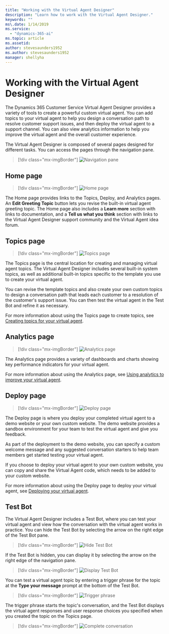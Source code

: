 ```yaml
---
title: "Working with the Virtual Agent Designer"
description: "Learn how to work with the Virtual Agent Designer."
keywords: ""
ms\.date: 1/14/2019
ms.service:
  - "dynamics-365-ai"
ms.topic: article
ms.assetid: 
author: stevesaunders1952
ms.author: stevesaunders1952
manager: shellyha
---
```


# Working with the Virtual Agent Designer

The Dynamics 365 Customer Service Virtual Agent Designer provides a variety of tools to create a powerful custom virtual agent. You can add topics to your virtual agent to help you design a conversation path to resolve customer support issues, and then deploy the virtual agent to a support channel. You can also view analytics information to help you improve the virtual agent and the overall customer experience.

The Virtual Agent Designer is composed of several pages designed for different tasks. You can access the pages through the navigation pane.

   > [!div class="mx-imgBorder"]
   > ![Navigation pane](media/bot-designer-1.PNG)

## Home page

   > [!div class="mx-imgBorder"]
   > ![Home page](media/create-bot-3.PNG)

The Home page provides links to the Topics, Deploy, and Analytics pages.  An **Edit Greeting Topic** button lets you revise the built-in virtual agent greeting topic. The Home page also includes a **Learn more** section with links to documentation, and a **Tell us what you think** section with links to the Virtual Agent Designer support community and the Virtual Agent idea forum.

## Topics page

   > [!div class="mx-imgBorder"]
   > ![Topics page](media/bot-designer-4.PNG)

The Topics page is the central location for creating and managing virtual agent topics. The Virtual Agent Designer includes several built-in system topics, as well as additional built-in topics specific to the template you use to create your virtual agent.

You can revise the template topics and also create your own custom topics to design a conversation path that leads each customer to a resolution of the customer's support issue. You can then test the virtual agent in the Test Bot and refine it as necessary.

For more information about using the Topics page to create topics, see [Creating topics for your virtual agent](getting-started-create-topics.md).

## Analytics page

   > [!div class="mx-imgBorder"]
   > ![Analytics page](media/dash-summary-1.PNG)

The Analytics page provides a variety of dashboards and charts showing key performance indicators for your virtual agent.

For more information about using the Analytics page, see [Using analytics to improve your virtual agent](getting-started-analytics.md).

## Deploy page

   > [!div class="mx-imgBorder"]
   > ![Deploy page](media/bot-designer-5.PNG)

The Deploy page is where you deploy your completed virtual agent to a demo website or your own custom website. The demo website provides a sandbox environment for your team to test the virtual agent and give you feedback.

As part of the deployment to the demo website, you can specify a custom welcome message and any suggested conversation starters to help team members get started testing your virtual agent.

If you choose to deploy your virtual agent to your own custom website, you can copy and share the Virtual Agent code, which needs to be added to your custom website.

For more information about using the Deploy page to deploy your virtual agent, see [Deploying your virtual agent](getting-started-deploy.md).

## Test Bot

The Virtual Agent Designer includes a Test Bot, where you can test your virtual agent and view how the conversation with the virtual agent works in practice. You can hide the Test Bot by selecting the arrow on the right edge of the Test Bot pane.

   > [!div class="mx-imgBorder"]
   > ![Hide Test Bot](media/bot-designer-5-2.PNG)

If the Test Bot is hidden, you can display it by selecting the arrow on the right edge of the navigation pane.

   > [!div class="mx-imgBorder"]
   > ![Display Test Bot](media/bot-designer-5-3.PNG)

You can test a virtual agent topic by entering a trigger phrase for the topic at the **Type your message** prompt at the bottom of the Test Bot.

   > [!div class="mx-imgBorder"]
   > ![Trigger phrase](media/bot-designer-6.PNG)

The trigger phrase starts the topic's conversation, and the Test Bot displays the virtual agent responses and user response choices you specified when you created the topic on the Topics page.

   > [!div class="mx-imgBorder"]
   > ![Complete conversation](media/create-topic-22.png)
